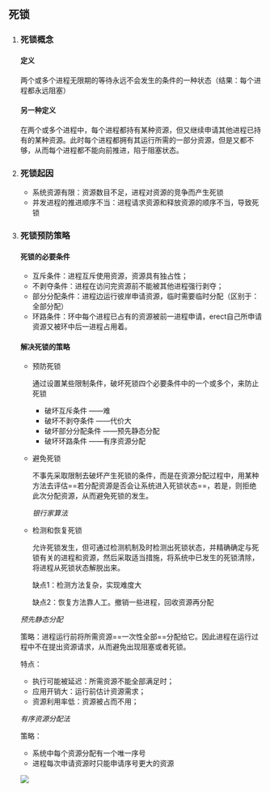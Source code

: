 ## 死锁

1. ### 死锁概念

   #### 定义

   两个或多个进程无限期的等待永远不会发生的条件的一种状态（结果：每个进程都永远阻塞） 

   #### 另一种定义

   在两个或多个进程中，每个进程都持有某种资源，但又继续申请其他进程已持有的某种资源。此时每个进程都拥有其运行所需的一部分资源，但是又都不够，从而每个进程都不能向前推进，陷于阻塞状态。

2. ### 死锁起因

   - 系统资源有限：资源数目不足，进程对资源的竞争而产生死锁
   - 并发进程的推进顺序不当：进程请求资源和释放资源的顺序不当，导致死锁

3. ### 死锁预防策略

   #### 死锁的必要条件

   - 互斥条件：进程互斥使用资源，资源具有独占性；
   - 不剥夺条件：进程在访问完资源前不能被其他进程强行剥夺；
   - 部分分配条件：进程边运行彼岸申请资源，临时需要临时分配（区别于：全部分配）
   - 环路条件：环中每个进程已占有的资源被前一进程申请，erect自己所申请资源又被环中后一进程占用着。

   #### 解决死锁的策略

   - 预防死锁

     通过设置某些限制条件，破坏死锁四个必要条件中的一个或多个，来防止死锁

     - 破坏互斥条件					——难
     - 破坏不剥夺条件                ——代价大
     - 破坏部分分配条件            ——预先静态分配
     - 破坏环路条件                   ——有序资源分配

   - 避免死锁

     不事先采取限制去破坏产生死锁的条件，而是在资源分配过程中，用某种方法去评估==若分配资源是否会让系统进入死锁状态==，若是，则拒绝此次分配资源，从而避免死锁的发生。

     *银行家算法*

   - 检测和恢复死锁

     允许死锁发生，但可通过检测机制及时检测出死锁状态，并精确确定与死锁有关的进程和资源，然后采取适当措施，将系统中已发生的死锁清除，将进程从死锁状态解脱出来。

     缺点1：检测方法复杂，实现难度大

     缺点2：恢复方法靠人工。撤销一些进程，回收资源再分配

   

   *预先静态分配*

   策略：进程运行前将所需资源==一次性全部==分配给它。因此进程在运行过程中不在提出资源请求，从而避免出现阻塞或者死锁。

   特点：

   - 执行可能被延迟：所需资源不能全部满足时；
   - 应用开销大：运行前估计资源需求；
   - 资源利用率低：资源被占而不用；

   

   *有序资源分配法*

   策略：

   - 系统中每个资源分配有一个唯一序号
   - 进程每次申请资源时只能申请序号更大的资源

   ![](E:/研究生/面试/操作系统.assets/image-20200702223031983.png)